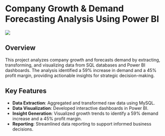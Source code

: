 # Company Growth & Demand Forecasting Analysis Using Power BI
![](https://github.com/SuhasR3/Power-BI-Dashboard/blob/main/Power-BI/Dashboard.png)

## Overview
This project analyzes company growth and forecasts demand by extracting, transforming, and visualizing data from SQL databases and Power BI dashboards. The analysis identified a 59% increase in demand and a 45% profit margin, providing actionable insights for strategic decision-making.

## Key Features
- **Data Extraction**: Aggregated and transformed raw data using MySQL.
- **Data Visualization**: Developed interactive dashboards in Power BI.
- **Insight Generation**: Visualized growth trends to identify a 59% demand increase and a 45% profit margin.
- **Reporting**: Streamlined data reporting to support informed business decisions.
